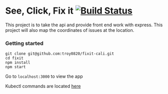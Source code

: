 # See, Click, Fix it [![Build Status](https://travis-ci.org/troy0820/fixit.svg)](https://travis-ci.org/troy0820/fixit)

This project is to take the api and provide front end work with express.
This project will also map the coordinates of issues at the location.

### Getting started
```
git clone git@github.com:troy0820/fixit-cali.git
cd fixit
npm install
npm start
```

Go to `localhost:3000` to view the app

Kubectl commands are located [here](./COMMANDS.md)
